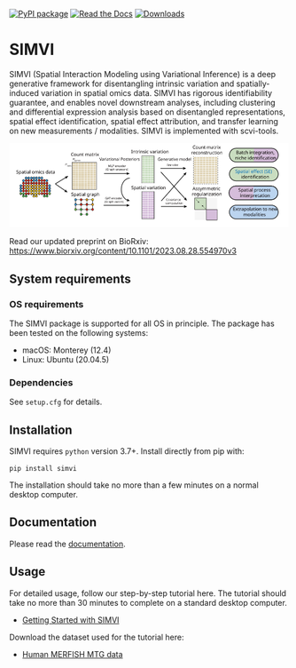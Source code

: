 [![PyPI package](https://img.shields.io/pypi/v/simvi?label=pypi%20package)](https://pypi.org/project/simvi/)
[![Read the Docs](https://img.shields.io/readthedocs/idsc-suite/latest.svg?label=Read%20the%20Docs)](https://idsc-suite.readthedocs.io/)
[![Downloads](https://static.pepy.tech/badge/simvi)](https://pepy.tech/project/simvi)

# SIMVI

SIMVI (Spatial Interaction Modeling using Variational Inference) is a deep generative framework for disentangling intrinsic variation and spatially-induced variation in spatial omics data. SIMVI has rigorous identifiability guarantee, and enables novel downstream analyses, including clustering and differential expression analysis based on disentangled representations, spatial effect identification, spatial effect attribution, and transfer learning on new measurements / modalities. SIMVI is implemented with scvi-tools.

![fig1_github](fig1_github.svg)

Read our updated preprint on BioRxiv:
https://www.biorxiv.org/content/10.1101/2023.08.28.554970v3
## System requirements
### OS requirements
The SIMVI package is supported for all OS in principle. The package has been tested on the following systems:
* macOS: Monterey (12.4)
* Linux: Ubuntu (20.04.5)
### Dependencies
See `setup.cfg` for details.

## Installation
SIMVI requires `python` version 3.7+.  Install directly from pip with:

    pip install simvi

The installation should take no more than a few minutes on a normal desktop computer.

## Documentation

Please read the [documentation](https://idsc-suite.readthedocs.io/en/latest).

## Usage

For detailed usage, follow our step-by-step tutorial here. The tutorial should take no more than 30 minutes to complete on a standard desktop computer.

- [Getting Started with SIMVI](https://github.com/KlugerLab/SIMVI/blob/main/SIMVI_tutorial_MERFISH.ipynb)

Download the dataset used for the tutorial here:

- [Human MERFISH MTG data](https://drive.google.com/drive/folders/1jeAZge-0wJ1gkHEKC4P6PIalumn2A68p?usp=sharing)
